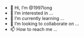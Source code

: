 - 👋 Hi, I’m @1997long
- 👀 I’m interested in ...
- 🌱 I’m currently learning ...
- 💞️ I’m looking to collaborate on ...
- 📫 How to reach me ...

<!---
1997long/1997long is a ✨ special ✨ repository because its `README.md` (this file) appears on your GitHub profile.
You can click the Preview link to take a look at your changes.
--->
